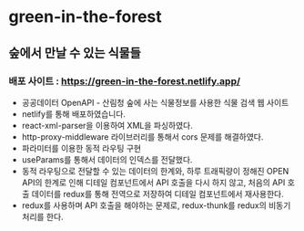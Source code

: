 # green-in-the-forest
## 숲에서 만날 수 있는 식물들

### 배포 사이트 : https://green-in-the-forest.netlify.app/

* 공공데이터 OpenAPI - 산림청 숲에 사는 식물정보를 사용한 식물 검색 웹 사이트
* netlify를 통해 배포하였습니다.
* react-xml-parser을 이용하여 XML을 파싱하였다.
* http-proxy-middleware 라이브러리를 통해서 cors 문제를 해결하였다.
* 파라미터를 이용한 동적 라우팅 구현
* useParams를 통해서 데이터의 인덱스를 전달했다.
* 동적 라우팅으로 전달할 수 있는 데이터의 한계와, 하루 트래픽량이 정해진 OPEN API의 한계로 인해 디테일 컴포넌트에서 API 호출을 다시 하지 않고, 처음의 API 호출 데이터를 redux를 통해 전역으로 저장하여 디테일 컴포넌트에서 재사용한다.
* redux를 사용하며 API 호출을 해야하는 문제로, redux-thunk를 redux의 비동기 처리를 한다.

